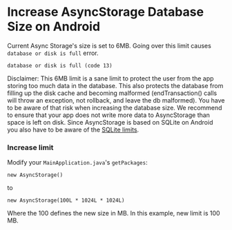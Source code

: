 # Increase AsyncStorage Database Size on Android

Current Async Storage's size is set to 6MB. Going over this limit causes `database or disk is full` error.

```
database or disk is full (code 13)
```

Disclaimer: This 6MB limit is a sane limit to protect the user from the app storing too much data in the database. This also protects the database from filling up the disk cache and becoming malformed (endTransaction() calls will throw an exception, not rollback, and leave the db malformed). You have to be aware of that risk when increasing the database size. We recommend to ensure that your app does not write more data to AsyncStorage than space is left on disk. Since AsyncStorage is based on SQLite on Android you also have to be aware of the [SQLite limits](https://www.sqlite.org/limits.html).

### Increase limit

Modify your `MainApplication.java`'s `getPackages`:

```
new AsyncStorage()
```

to

```
new AsyncStorage(100L * 1024L * 1024L)
```

Where the 100 defines the new size in MB. In this example, new limit is 100 MB.
